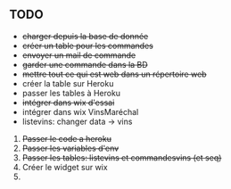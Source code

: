 ## TODO

* ~~charger depuis la base de donnée~~
* ~~créer un table pour les commandes~~
* ~~envoyer un mail de commande~~
* ~~garder une commande dans la BD~~
* ~~mettre tout ce qui est web dans un répertoire web~~
* créer la table sur Heroku
* passer les tables à Heroku
* ~~intégrer dans wix d'essai~~
* intégrer dans wix VinsMaréchal
* listevins: changer data -> vins

1) ~~Passer le code a heroku~~
2) ~~Passer les variables d'env~~
3) ~~Passer les tables: listevins et commandesvins (et seq)~~
4) Créer le widget sur wix
5) 